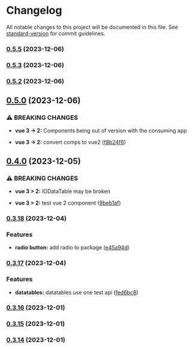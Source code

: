 # Changelog

All notable changes to this project will be documented in this file. See [standard-version](https://github.com/conventional-changelog/standard-version) for commit guidelines.

### [0.5.5](https://github.com/tejas-encora/IO-Component-Library/compare/v0.5.3...v0.5.5) (2023-12-06)

### [0.5.3](https://github.com/tejas-encora/IO-Component-Library/compare/v0.5.2...v0.5.3) (2023-12-06)

### [0.5.2](https://github.com/tejas-encora/IO-Component-Library/compare/v0.5.0...v0.5.2) (2023-12-06)

## [0.5.0](https://github.com/tejas-encora/IO-Component-Library/compare/v0.4.0...v0.5.0) (2023-12-06)


### ⚠ BREAKING CHANGES

* **vue 3 -> 2:** Components being out of version with the consuming app

* **vue 3 -> 2:** convert comps to vue2 ([f8b24f6](https://github.com/tejas-encora/IO-Component-Library/commit/f8b24f609dd1f19955438b72841cfac02a0097a1))

## [0.4.0](https://github.com/tejas-encora/IO-Component-Library/compare/v0.3.18...v0.4.0) (2023-12-05)


### ⚠ BREAKING CHANGES

* **vue 3 > 2:** IODataTable may be broken

* **vue 3 > 2:** test vue 2 component ([9beb1af](https://github.com/tejas-encora/IO-Component-Library/commit/9beb1af4b3b41fcd7549ce22c01fc384ec24427e))

### [0.3.18](https://github.com/tejas-encora/IO-Component-Library/compare/v0.3.17...v0.3.18) (2023-12-04)


### Features

* **radio button:** add radio to package ([e45a94d](https://github.com/tejas-encora/IO-Component-Library/commit/e45a94d55d0b0d4f74fe6f9a79b108931cdb0419))

### [0.3.17](https://github.com/tejas-encora/IO-Component-Library/compare/v0.3.16...v0.3.17) (2023-12-04)


### Features

* **datatables:** datatables use one test api ([fed6bc8](https://github.com/tejas-encora/IO-Component-Library/commit/fed6bc8127991a4d1baf67c32755a5d8c84a0d30))

### [0.3.16](https://github.com/tejas-encora/IO-Component-Library/compare/v0.3.15...v0.3.16) (2023-12-01)

### [0.3.15](https://github.com/tejas-encora/IO-Component-Library/compare/v0.3.13...v0.3.15) (2023-12-01)

### [0.3.14](https://github.com/tejas-encora/IO-Component-Library/compare/v0.3.13...v0.3.14) (2023-12-01)
